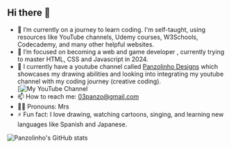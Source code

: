 ## Hi there 👋

<!-- **Panzolinho/Panzolinho** is a ✨ _special_ ✨ repository because its `README.md` (this file) appears on your GitHub profile.-->

- 🔭 I’m currently on a journey to learn coding. I'm self-taught, using resources like YouTube channels, Udemy courses, W3Schools, Codecademy, and many other helpful websites.
- 🌱 I’m focused on becoming a web and game developer , currently trying to master HTML, CSS and Javascript in 2024.
- 👯 I currently have a youtube channel called [Panzolinho Designs](https://youtube.com/@Panzolinhodesigns) which showcases my drawing abilities and looking into integrating my youtube channel with my coding journey (creative coding). <br>[![My YouTube Channel](https://i.ytimg.com/vi/gwsxq3iV2hg/hqdefault.jpg?sqp=-oaymwEcCOADEI4CSFXyq4qpAw4IARUAAIhCGAFwAcABBg==&amp;rs=AOn4CLAvbOya079gsykq_Q825FRkDEYxZQ)
- 📫 How to reach me: 03panzo@gmail.com
- 💍💍 Pronouns: Mrs
- ⚡ Fun fact: I love drawing, watching cartoons, singing, and learning new languages like Spanish and Japanese.

![Panzolinho's GitHub stats](https://github-readme-stats.vercel.app/api?username=Panzolinho&show_icons=true&theme=radical)

